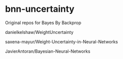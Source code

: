# bnn-uncertainty

Original repos for Bayes By Backprop

danielkelshaw/WeightUncertainty

saxena-mayur/Weight-Uncertainty-in-Neural-Networks

JavierAntoran/Bayesian-Neural-Networks
